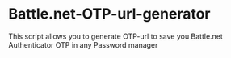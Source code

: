 # Battle.net-OTP-url-generator
This script allows you to generate OTP-url to save you Battle.net Authenticator OTP in any Password manager
